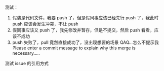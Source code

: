 测试：

1. 假装是代码文件，我要 push 了，但是假同事应该已经先行 push 了，我此时 push 应该会发生冲突，不让 push
2. 假同事应该又 push 了，我先修改并暂存，但是不提交，然后 push 看看，应该不成功
3. push 失败了，pull 竟然直接成功了，没出现想要的场景 QAQ...怎么不提示我 Please enter a commit message to explain why this
   merge is necessary.....

测试 issue 的引用方式
